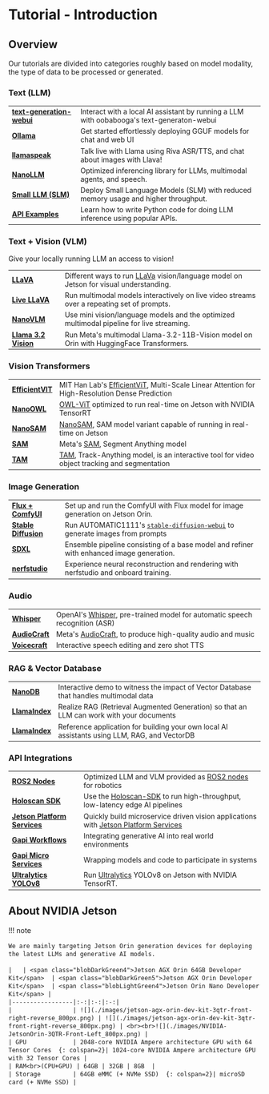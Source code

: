 # Tutorial - Introduction

## Overview

Our tutorials are divided into categories roughly based on model modality, the type of data to be processed or generated.


### Text (LLM)

|      |                     |
| :---------- | :----------------------------------- |
| **[text-generation-webui](./tutorial_text-generation.md)** | Interact with a local AI assistant by running a LLM with oobabooga's text-generaton-webui |
| **[Ollama](./tutorial_ollama.md)** | Get started effortlessly deploying GGUF models for chat and web UI |
| **[llamaspeak](./tutorial_llamaspeak.md)** | Talk live with Llama using Riva ASR/TTS, and chat about images with Llava! |
| **[NanoLLM](./tutorial_nano-llm.md)** | Optimized inferencing library for LLMs, multimodal agents, and speech. |
| **[Small LLM (SLM)](./tutorial_slm.md)** | Deploy Small Language Models (SLM) with reduced memory usage and higher throughput. |
| **[API Examples](./tutorial_api-examples.md)** | Learn how to write Python code for doing LLM inference using popular APIs. |

### Text + Vision (VLM)

Give your locally running LLM an access to vision!

|      |                     |
| :---------- | :----------------------------------- |
| **[LLaVA](./tutorial_llava.md)** | Different ways to run [LLaVa](https://llava-vl.github.io/) vision/language model on Jetson for visual understanding. |
| **[Live LLaVA](./tutorial_live-llava.md)** | Run multimodal models interactively on live video streams over a repeating set of prompts. |
| **[NanoVLM](./tutorial_nano-vlm.md)** | Use mini vision/language models and the optimized multimodal pipeline for live streaming. |
| **[Llama 3.2 Vision](./llama_vlm.md)** | Run Meta's multimodal Llama-3.2-11B-Vision model on Orin with HuggingFace Transformers. |

### Vision Transformers

|      |                     |
| :---------- | :----------------------------------- |
| **[EfficientVIT](./vit/tutorial_efficientvit.md)** | MIT Han Lab's [EfficientViT](https://github.com/mit-han-lab/efficientvit), Multi-Scale Linear Attention for High-Resolution Dense Prediction |
| **[NanoOWL](./vit/tutorial_nanoowl.md)** | [OWL-ViT](https://huggingface.co/docs/transformers/model_doc/owlvit) optimized to run real-time on Jetson with NVIDIA TensorRT |
| **[NanoSAM](./vit/tutorial_nanosam.md)** | [NanoSAM](https://github.com/NVIDIA-AI-IOT/nanosam), SAM model variant capable of running in real-time on Jetson |
| **[SAM](./vit/tutorial_sam.md)** | Meta's [SAM](https://github.com/facebookresearch/segment-anything), Segment Anything model |
| **[TAM](./vit/tutorial_tam.md)** | [TAM](https://github.com/gaomingqi/Track-Anything), Track-Anything model, is an interactive tool for video object tracking and segmentation |

### Image Generation

|      |                     |
| :---------- | :----------------------------------- |
| **[Flux + ComfyUI](./tutorial_comfyui_flux.md)** | Set up and run the ComfyUI with Flux model for image generation on Jetson Orin. |
| **[Stable Diffusion](./tutorial_stable-diffusion.md)** | Run AUTOMATIC1111's [`stable-diffusion-webui`](https://github.com/AUTOMATIC1111/stable-diffusion-webui) to generate images from prompts |
| **[SDXL](./tutorial_stable-diffusion-xl.md)** | Ensemble pipeline consisting of a base model and refiner with enhanced image generation. |
| **[nerfstudio](./nerf.md)** | Experience neural reconstruction and rendering with nerfstudio and onboard training. |


### Audio

|      |                     |
| :---------- | :----------------------------------- |
| **[Whisper](./tutorial_whisper.md)** | OpenAI's [Whisper](https://github.com/openai/whisper), pre-trained model for automatic speech recognition (ASR) |
| **[AudioCraft](./tutorial_audiocraft.md)** | Meta's [AudioCraft](https://github.com/facebookresearch/audiocraft), to produce high-quality audio and music |
| **[Voicecraft](./tutorial_voicecraft.md)** | Interactive speech editing and zero shot TTS |


### RAG & Vector Database

|      |                     |
| :---------- | :----------------------------------- |
| **[NanoDB](./tutorial_nanodb.md)** | Interactive demo to witness the impact of Vector Database that handles multimodal data |
| **[LlamaIndex](./tutorial_llamaindex.md)** | Realize RAG (Retrieval Augmented Generation) so that an LLM can work with your documents |
| **[LlamaIndex](./tutorial_jetson-copilot.md)** | Reference application for building your own local AI assistants using LLM, RAG, and VectorDB |


### API Integrations
|      |                     |
| :---------- | :----------------------------------- |
| **[ROS2 Nodes](./ros.md)** | Optimized LLM and VLM provided as [ROS2 nodes](./ros.md) for robotics |
| **[Holoscan SDK](./tutorial_holoscan.md)** | Use the [Holoscan-SDK](https://github.com/nvidia-holoscan/holoscan-sdk) to run high-throughput, low-latency edge AI pipelines |
| **[Jetson Platform Services](./tutorial_jps.md)** | Quickly build microservice driven vision applications with [Jetson Platform Services](https://developer.nvidia.com/embedded/jetpack/jetson-platform-services-get-started) |
| **[Gapi Workflows](./tutorial_gapi_workflows.md)** | Integrating generative AI into real world environments |
| **[Gapi Micro Services](./tutorial_gapi_microservices.md)** | Wrapping models and code to participate in systems |
| **[Ultralytics YOLOv8](./tutorial_ultralytics.md)** | Run [Ultralytics](https://www.ultralytics.com) YOLOv8 on Jetson with NVIDIA TensorRT. |

## About NVIDIA Jetson

!!! note

    We are mainly targeting Jetson Orin generation devices for deploying the latest LLMs and generative AI models.

    |   | <span class="blobDarkGreen4">Jetson AGX Orin 64GB Developer Kit</span>  | <span class="blobDarkGreen5">Jetson AGX Orin Developer Kit</span>  | <span class="blobLightGreen4">Jetson Orin Nano Developer Kit</span> |
    |-----------------|:-:|:-:|:-:|
    |                 | ![](./images/jetson-agx-orin-dev-kit-3qtr-front-right-reverse_800px.png) | ![](./images/jetson-agx-orin-dev-kit-3qtr-front-right-reverse_800px.png) | <br><br>![](./images/NVIDIA-JetsonOrin-3QTR-Front-Left_800px.png) |
    | GPU             | 2048-core NVIDIA Ampere architecture GPU with 64 Tensor Cores  {: colspan=2}| 1024-core NVIDIA Ampere architecture GPU with 32 Tensor Cores |
    | RAM<br>(CPU+GPU) | 64GB | 32GB | 8GB  |
    | Storage         | 64GB eMMC (+ NVMe SSD)  {: colspan=2}| microSD card (+ NVMe SSD) |
        



